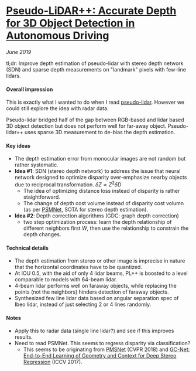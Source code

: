 # [Pseudo-LiDAR++: Accurate Depth for 3D Object Detection in Autonomous Driving](https://arxiv.org/pdf/1906.06310.pdf)

_June 2019_

tl;dr: Improve depth estimation of pseudo-lidar with stereo depth network (SDN) and sparse depth measurements on "landmark" pixels with few-line lidars.

#### Overall impression
This is exactly what I wanted to do when I read [pseudo-lidar](pseudo_lidar.md). However we could still explore the idea with radar data. 

Pseudo-lidar bridged half of the gap between RGB-based and lidar based 3D object detection but does not perform well for far-away object. Pseudo-lidar++ uses sparse 3D measurement to de-bias the depth estimation.

#### Key ideas
- The depth estimation error from monocular images are not random but rather systematic. 
- **Idea #1**: SDN (stereo depth network) to address the issue that neural network designed to optimize disparity over-emphasize nearby objects due to reciprocal transformation. $\delta Z \propto Z^2 \delta D$
	- The idea of optimizing distance loss instead of disparity is rather staightforward.
	- The change of depth cost volume instead of disparity cost volumn (as per [PSMNet](https://arxiv.org/pdf/1803.08669.pdf), SOTA for stereo depth estimation).
- **Idea #2**: Depth correction algorithms (GDC: graph depth correction)
	- two step optimization process: learn the depth relationship of different neighbors first $W$, then use the relationship to constrain the depth changes. 

#### Technical details
- The depth estimation from stereo or other image is imprecise in nature that the horizontal coordinates have to be quantized. 
- At IOU 0.5, with the aid of only 4 lidar beams, PL++ is boosted to a level comparable to models with 64-beam lidar.
- 4-beam lidar performs well on faraway objects, while replacing the points (not the neighbors) hinders detection of faraway objects. 
- Synthesized few line lidar data based on angular separation spec of Ibeo lidar, instead of just selecting 2 or 4 lines randomly.

#### Notes
- Apply this to radar data (single line lidar?) and see if this improves results.
- Need to read PSMNet. This seems to regress disparity via classification?
	- This seems to be originating from [PMSNet](https://arxiv.org/pdf/1803.08669.pdf) (CVPR 2018) and [GC-Net: End-to-End Learning of Geometry and Context for Deep Stereo Regression](https://arxiv.org/abs/1703.04309) (ICCV 2017).

